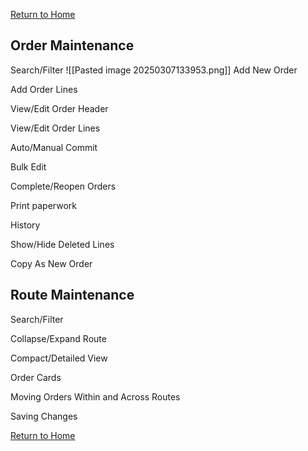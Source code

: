 
[Return to Home](./index.html)
## Order Maintenance
Search/Filter
![[Pasted image 20250307133953.png]]
Add New Order 

Add Order Lines

View/Edit Order Header

View/Edit Order Lines

Auto/Manual Commit

Bulk Edit 

Complete/Reopen Orders

Print paperwork

History

Show/Hide Deleted Lines

Copy As New Order

## Route Maintenance
Search/Filter

Collapse/Expand Route

Compact/Detailed View

Order Cards

Moving Orders Within and Across Routes

Saving Changes

[Return to Home](./index.html)